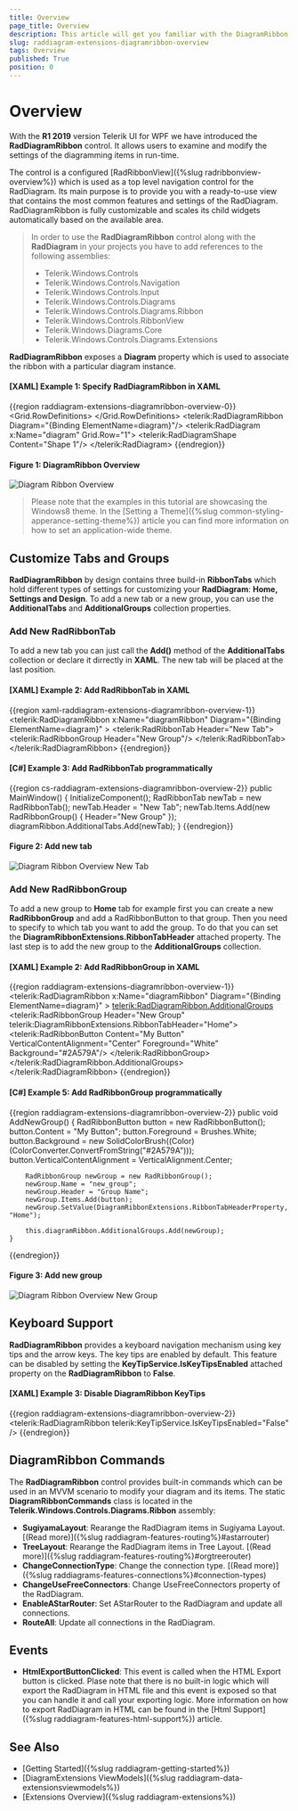 ```yaml
---
title: Overview
page_title: Overview
description: This article will get you familiar with the DiagramRibbon control which is part of Telerik Diagramming Framework.
slug: raddiagram-extensions-diagramribbon-overview
tags: Overview
published: True
position: 0
---
```


# Overview
 
With the __R1 2019__ version Telerik UI for WPF we have introduced the __RadDiagramRibbon__ control. It allows users to examine and modify the settings of the diagramming items in run-time.

The control is a configured [RadRibbonView]({%slug radribbonview-overview%}) which is used as a top level navigation control for the RadDiagram. Its main purpose is to provide you with a ready-to-use view that contains the most common features and settings of the RadDiagram. RadDiagramRibbon is fully customizable and scales its child widgets automatically based on the available area. 

>In order to use the __RadDiagramRibbon__ control along with the __RadDiagram__ in your projects you have to add references to the following assemblies:
>	- Telerik.Windows.Controls
>	- Telerik.Windows.Controls.Navigation
>	- Telerik.Windows.Controls.Input
>	- Telerik.Windows.Controls.Diagrams
>	- Telerik.Windows.Controls.Diagrams.Ribbon
>	- Telerik.Windows.Controls.RibbonView
>	- Telerik.Windows.Diagrams.Core
>	- Telerik.Windows.Controls.Diagrams.Extensions

__RadDiagramRibbon__ exposes a __Diagram__ property which is used to associate the ribbon with a particular diagram instance.

#### __[XAML] Example 1: Specify RadDiagramRibbon in XAML__
{{region raddiagram-extensions-diagramribbon-overview-0}}
	<Grid>
		<Grid.RowDefinitions>
			<RowDefinition Height="Auto"/>
			<RowDefinition Height="*"/>
		</Grid.RowDefinitions>
		<telerik:RadDiagramRibbon Diagram="{Binding ElementName=diagram}"/>
		<telerik:RadDiagram x:Name="diagram" Grid.Row="1">
			<telerik:RadDiagramShape Content="Shape 1"/>
		</telerik:RadDiagram>
	</Grid>
{{endregion}}

#### __Figure 1: DiagramRibbon Overview__ 
![Diagram Ribbon Overview](images/RadDiagram_DiagramRibbon_Overview.png)

>Please note that the examples in this tutorial are showcasing the Windows8 theme. In the [Setting a Theme]({%slug common-styling-apperance-setting-theme%}) article you can find more information on how to set an application-wide theme.

## Customize Tabs and Groups

__RadDiagramRibbon__ by design contains three build-in __RibbonTabs__ which hold different types of settings for customizing your __RadDiagram__: __Home, Settings and Design__. To add a new tab or a new group, you can use the __AdditionalTabs__ and __AdditionalGroups__ collection properties. 

### Add New RadRibbonTab

To add a new tab you can just call the __Add()__ method of the __AdditionalTabs__ collection or declare it dirrectly in __XAML__. The new tab will be placed at the last position.

#### __[XAML] Example 2: Add RadRibbonTab in XAML__
{{region xaml-raddiagram-extensions-diagramribbon-overview-1}}
	<telerik:RadDiagramRibbon x:Name="diagramRibbon"
							  Diagram="{Binding ElementName=diagram}" >
		<telerik:RadRibbonTab Header="New Tab">
			<telerik:RadRibbonGroup Header="New Group"/>
		</telerik:RadRibbonTab>		
	</telerik:RadDiagramRibbon>
{{endregion}}

#### __[C#] Example 3: Add RadRibbonTab programmatically__
{{region cs-raddiagram-extensions-diagramribbon-overview-2}}
	public MainWindow()
	{
		InitializeComponent();
		RadRibbonTab newTab = new RadRibbonTab();
		newTab.Header = "New Tab";
		newTab.Items.Add(new RadRibbonGroup() { Header="New Group" });
		diagramRibbon.AdditionalTabs.Add(newTab);
	}
{{endregion}}

#### __Figure 2: Add new tab__ 
![Diagram Ribbon Overview New Tab](images/RadDiagram_DiagramRibbon_Overview_NewTab.png)

### Add New RadRibbonGroup

To add a new group to __Home__ tab for example first you can create a new __RadRibbonGroup__ and add a RadRibbonButton to that group. Then you need to specify to which tab you want to add the group. To do that you can set the __DiagramRibbonExtensions.RibbonTabHeader__ attached property. The last step is to add the new group to the __AdditionalGroups__ collection.

#### __[XAML] Example 2: Add RadRibbonGroup in XAML__
{{region raddiagram-extensions-diagramribbon-overview-1}}
	<telerik:RadDiagramRibbon x:Name="diagramRibbon"
							  Diagram="{Binding ElementName=diagram}" >
		<telerik:RadDiagramRibbon.AdditionalGroups>
			<telerik:RadRibbonGroup Header="New Group"  telerik:DiagramRibbonExtensions.RibbonTabHeader="Home">
				<telerik:RadRibbonButton Content="My Button" VerticalContentAlignment="Center" Foreground="White" Background="#2A579A"/>
			</telerik:RadRibbonGroup>
		</telerik:RadDiagramRibbon.AdditionalGroups>	
	</telerik:RadDiagramRibbon>
{{endregion}}

#### __[C#] Example 5: Add RadRibbonGroup programmatically__
{{region raddiagram-extensions-diagramribbon-overview-2}}
	public void AddNewGroup()
	{
		RadRibbonButton button = new RadRibbonButton();
		button.Content = "My Button";
		button.Foreground = Brushes.White;
		button.Background = new SolidColorBrush((Color)(ColorConverter.ConvertFromString("#2A579A")));
		button.VerticalContentAlignment = VerticalAlignment.Center;

		RadRibbonGroup newGroup = new RadRibbonGroup();
		newGroup.Name = "new_group";
		newGroup.Header = "Group Name";
		newGroup.Items.Add(button);
		newGroup.SetValue(DiagramRibbonExtensions.RibbonTabHeaderProperty, "Home");

		this.diagramRibbon.AdditionalGroups.Add(newGroup);
	}
{{endregion}}

#### __Figure 3: Add new group__ 
![Diagram Ribbon Overview New Group](images/RadDiagram_DiagramRibbon_Overview_NewGroup.png)

## Keyboard Support

__RadDiagramRibbon__ provides a keyboard navigation mechanism using key tips and the arrow keys. The key tips are enabled by default. This feature can be disabled by setting the __KeyTipService.IsKeyTipsEnabled__ attached property on the __RadDiagramRibbon__ to __False__.

#### __[XAML] Example 3: Disable DiagramRibbon KeyTips__
{{region raddiagram-extensions-diagramribbon-overview-2}}
	<telerik:RadDiagramRibbon telerik:KeyTipService.IsKeyTipsEnabled="False" />
{{endregion}}

## DiagramRibbon Commands

The __RadDiagramRibbon__ control provides built-in commands which can be used in an MVVM scenario to modify your diagram and its items. The static __DiagramRibbonCommands__ class is located in the **Telerik.Windows.Controls.Diagrams.Ribbon** assembly:

* __SugiyamaLayout__: Rearange the RadDiagram items in Sugiyama Layout. [(Read more)]({%slug raddiagram-features-routing%}#astarrouter)
* __TreeLayout__: Rearange the RadDiagram items in Tree Layout. [(Read more)]({%slug raddiagram-features-routing%}#orgtreerouter)
* __ChangeConnectionType__: Change the connection type. [(Read more)]({%slug raddiagrams-features-connections%}#connection-types)
* __ChangeUseFreeConnectors__: Change UseFreeConnectors property of the RadDiagram.
* __EnableAStarRouter__: Set AStarRouter to the RadDiagram and update all connections.
* __RouteAll__: Update all connections in the RadDiagram.

## Events

* __HtmlExportButtonClicked__: This event is called when the HTML Export button is clicked. Plase note that there is no built-in logic which will export the RadDiagram in HTML file and this event is exposed so that you can handle it and call your exporting logic. More information on how to export RadDiagram in HTML can be found in the [Html Support]({%slug raddiagram-features-html-support%}) article.

## See Also

* [Getting Started]({%slug raddiagram-getting-started%})
* [DiagramExtensions ViewModels]({%slug raddiagram-data-extensionsviewmodels%})
* [Extensions Overview]({%slug raddiagram-extensions%})